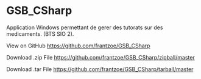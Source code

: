 # GSB_CSharp
Application Windows permettant de gerer des tutorats sur des medicaments. (BTS SIO 2).

View on GitHub https://github.com/frantzoe/GSB_CSharp

Download .zip File https://github.com/frantzoe/GSB_CSharp/zipball/master

Download .tar File https://github.com/frantzoe/GSB_CSharp/tarball/master

